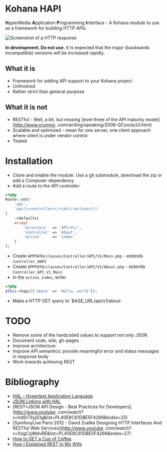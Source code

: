 # Kohana HAPI

**H**yperMedia **A**pplication **P**rogramming **I**nterface - A Kohana module to use as a framework for building HTTP APIs.

![Screenshot of a HTTP response](https://raw.github.com/anroots/kohana-hapi/master/guide/Screenshot-1.png)

**In development. Do not use.** It is expected that the major (backwards incompatible) versions will be increased rapidly.

## What it is

* Framework for adding API support to your Kohana project
* Unfinished
* Rather strict than general-purpose

## What it is not

* RESTful - Well, a bit, but missing [level three of the API maturity model](http://www.crummy
.com/writing/speaking/2008-QCon/act3.html)
* Scalable and optimized - mean for one server, one client approach where client is under vendor control
* Tested

# Installation

* Clone and enable the module. Use a git submodule, download the zip or add a Composer dependency
* Add a route to the API controller:

```php
<?php
Route::set(
	'api',
	'api(/<controller>(/<id>(/<action>)))'
)
	->defaults(
	array(
		'directory'  => 'API/V1/',
		'controller' => 'About',
		'action'     => 'index'
	)
);
```

* Create `APPPATH/classes/Controller/API/V1/Main.php` - extends `Controller_HAPI`
* Create `APPPATH/classes/Controller/API/V1/About.php` - extends `Controller_API_V1_Main`
* In the `action_index`, write:

```php
<?php
$this->hapi(['about' => 'Hello, world']);
```

* Make a HTTP GET query to `BASE_URL/api/v1/about

# TODO

* Remove some of the hardcoded values to support not only JSON
* Document code, wiki, gh-pages
* Improve architecture
* Improve API semantics: provide meaningful error and status messages in response body
* Work towards achieving REST

# Bibliography

* [HAL - Hypertext Application Language](http://stateless.co/hal_specification.html)
* [JSON Linking with HAL](http://blog.stateless.co/post/13296666138/json-linking-with-hal)
* [REST+JSON API Design - Best Practices for Developers](http://www.youtube
.com/watch?v=hdSrT4yjS1g&list=PL40E8C61DBE5F4266&index=25)
* [SymfonyLive Paris 2012 - David Zuelke Designing HTTP Interfaces And RESTful Web Services](http://www.youtube
.com/watch?v=XzgCzjMdvRE&list=PL40E8C61DBE5F4266&index=27)
* [How to GET a Cup of Coffee](http://www.infoq.com/articles/webber-rest-workflow)
* [How I Explained REST to My Wife](http://tomayko.com/writings/rest-to-my-wife)